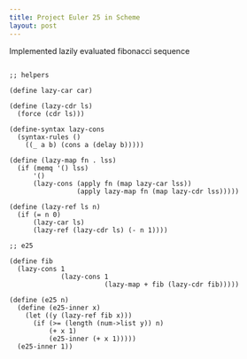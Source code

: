 ```yaml
---
title: Project Euler 25 in Scheme
layout: post
---
```


Implemented lazily evaluated fibonacci sequence

<pre><code>
;; helpers

(define lazy-car car)

(define (lazy-cdr ls)
  (force (cdr ls)))

(define-syntax lazy-cons
  (syntax-rules ()
    ((_ a b) (cons a (delay b)))))

(define (lazy-map fn . lss)
  (if (memq '() lss)
      '()
      (lazy-cons (apply fn (map lazy-car lss))
                 (apply lazy-map fn (map lazy-cdr lss)))))

(define (lazy-ref ls n)
  (if (= n 0)
      (lazy-car ls)
      (lazy-ref (lazy-cdr ls) (- n 1))))

;; e25

(define fib
  (lazy-cons 1
             (lazy-cons 1
                        (lazy-map + fib (lazy-cdr fib)))))

(define (e25 n)
  (define (e25-inner x)
    (let ((y (lazy-ref fib x)))
      (if (>= (length (num->list y)) n)
          (+ x 1)
          (e25-inner (+ x 1)))))
  (e25-inner 1))
</code></pre>
